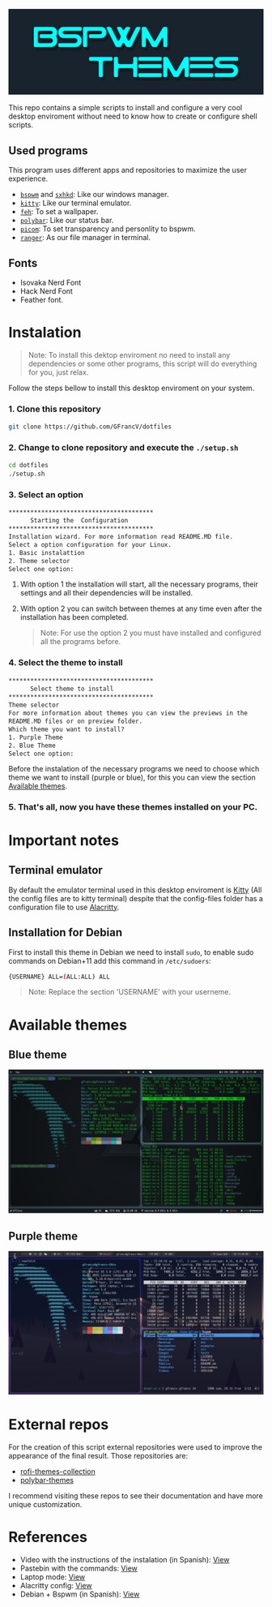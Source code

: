 <p align="center">
  <img src="images/logo.jpg">
</p>

This repo contains a simple scripts to install and configure a very cool desktop enviroment without need to know how to create or configure shell scripts.

## Used programs

This program uses different apps and repositories to maximize the user experience.

- [`bspwm`](https://github.com/baskerville/bspwm) and [`sxhkd`](https://github.com/baskerville/sxhkd): Like our windows manager.
- [`kitty`](https://github.com/kovidgoyal/kitty): Like our terminal emulator.
- [`feh`](https://github.com/derf/feh): To set a wallpaper.
- [`polybar`](https://github.com/polybar/polybar): Like our status bar.
- [`picom`](https://github.com/yshui/picom): To set transparency and personlity to bspwm.
- [`ranger`](https://github.com/ranger/ranger): As our file manager in terminal.

## Fonts

- Isovaka Nerd Font
- Hack Nerd Font
- Feather font.

# Instalation

> Note: To install this dektop enviroment no need to install any dependencies or some other programs, this script will do everything for you, just relax.

Follow the steps bellow to install this desktop enviroment on your system.

### 1. Clone this repository

```bash
git clone https://github.com/GFrancV/dotfiles

```

### 2. Change to clone repository and execute the `./setup.sh`

```bash
cd dotfiles
./setup.sh
```

### 3. Select an option

```text
****************************************
      Starting the  Configuration
****************************************
Installation wizard. For more information read README.MD file.
Select a option configuration for your Linux.
1. Basic instalattion
2. Theme selector
Select one option:
```

1. With option 1 the installation will start, all the necessary programs, their settings and all their dependencies will be installed.

2. With option 2 you can switch between themes at any time even after the installation has been completed.
   > Note: For use the option 2 you must have installed and configured all the programs before.

### 4. Select the theme to install

```text
****************************************
      Select theme to install
****************************************
Theme selector
For more information about themes you can view the previews in the README.MD files or on preview folder.
Which theme you want to install?
1. Purple Theme
2. Blue Theme
Select one option:
```

Before the instalation of the necessary programs we need to choose which theme we want to install (purple or blue), for this you can view the section [Available themes](#available-themes).

### 5. That's all, now you have these themes installed on your PC.

# Important notes

## Terminal emulator

By default the emulator terminal used in this desktop enviroment is [Kitty](https://github.com/kovidgoyal/kitty) (All the config files are to kitty terminal) despite that the config-files folder has a configuration file to use [Alacritty](/config-files/dotfiles/alacritty/).

## Installation for Debian

First to install this theme in Debian we need to install `sudo`, to enable sudo commands on Debian+11 add this command in `/etc/sudoers`:

```bash
{USERNAME} ALL=(ALL:ALL) ALL
```

> Note: Replace the section 'USERNAME' with your userneme.

# Available themes

## Blue theme

![Preview1](/images/preview/preview-blue.png)

## Purple theme

![Preview2](/images/preview/preview-purple.png)

# External repos

For the creation of this script external repositories were used to improve the appearance of the final result.
Those repositories are:

- [rofi-themes-collection](https://github.com/lr-tech/rofi-themes-collection)
- [polybar-themes](https://github.com/adi1090x/polybar-themes)

I recommend visiting these repos to see their documentation and have more unique customization.

# References

- Video with the instructions of the instalation (in Spanish): [View](https://www.youtube.com/watch?v=mHLwfI1nHHY)
- Pastebin with the commands: [View](https://pastebin.com/EEX1Dsuq)
- Laptop mode: [View](https://askubuntu.com/questions/180712/how-to-enable-laptop-mode)
- Alacritty config: [View](https://gist.github.com/yoonhoGo/61ea18476a127f5db7b86471ee027876)
- Debian + Bspwm (in Spanish): [View](https://www.youtube.com/watch?v=823RcAIitjk)
